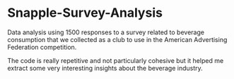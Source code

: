 # Snapple-Survey-Analysis

Data analysis using 1500 responses to a survey related to beverage consumption that we collected as a club to use in the American Advertising
Federation competition. 

The code is really repetitive and not particularly cohesive but it helped me extract some very interesting insights about 
the beverage industry.
